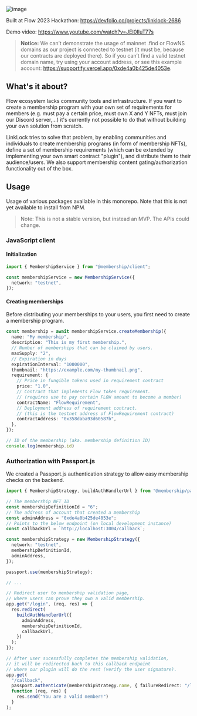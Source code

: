 ![image](https://user-images.githubusercontent.com/36109955/221982604-055a23ad-2e00-4e0d-ab31-b28e4fb95f95.png)

Built at Flow 2023 Hackathon: https://devfolio.co/projects/linklock-2686

Demo video: https://www.youtube.com/watch?v=JEI0IIuT77s

> **Notice:** We can’t demonstrate the usage of mainnet .find or FlowNS domains as our project is connected to testnet (it must be, because our contracts are deployed there). So if you can’t find a valid testnet domain name, try using your account address, or see this example account: https://supportify.vercel.app/0xde4a0b425de4053e.

## What's it about?

Flow ecosystem lacks community tools and infrastructure. If you want to create a membership program with your own set of requirements for members (e.g. must pay a certain price, must own X and Y NFTs, must join our Discord server,...) it's currently not possible to do that without building your own solution from scratch.

LinkLock tries to solve that problem, by enabling communities and individuals to create membership programs (in form of membership NFTs), define a set of membership requirements (which can be extended by implementing your own smart contract "plugin"), and distribute them to their audience/users. We also support membership content gating/authorization functionality out of the box.

## Usage

Usage of various packages available in this monorepo. Note that this is not yet available to install from NPM.

> Note: This is not a stable version, but instead an MVP. The APIs could change.


### JavaScript client

#### Initialization

```typescript
import { MembershipService } from "@membership/client";

const membershipService = new MembershipService({
  network: "testnet",
});
```

#### Creating memberships

Before distributing your memberships to your users, you first need to create a membership program.

```typescript
const membership = await membershipService.createMembership({
  name: "My membership",
  description: "This is my first membership.",
  // Number of memberships that can be claimed by users.
  maxSupply: "2",
  // Expiration in days
  expirationInterval: "1000000",
  thumbnail: "https://example.com/my-thumbnail.png",
  requirement: {
    // Price in fungible tokens used in requirement contract
    price: "1.0",
    // Contract that implements Flow token requirement.
    // (requires use to pay certain FLOW amount to become a member)
    contractName: "FlowRequirement",
    // Deployment address of requirement contract.
    // (this is the testnet address of FlowRequirement contract)
    contractAddress: "0x358daba93d60587b",
  },
});

// ID of the membership (aka. membership definition ID)
console.log(membership.id)
```

### Authorization with Passport.js

We created a Passport.js authentication strategy to allow easy membership checks on the backend.

```typescript
import { MembershipStrategy, buildAuthHandlerUrl } from "@membership/passport";

// The membership NFT ID 
const membershipDefinitionId = "6";
// The address of account that created a membership
const adminAddress = "0xde4a0b425de4053e";
// Points to the below endpoint (on local development instance)
const callbackUrl = `http://localhost:3004/callback`;

const membershipStrategy = new MembershipStrategy({
  network: "testnet",
  membershipDefinitionId,
  adminAddress,
});

passport.use(membershipStrategy);

// ...

// Redirect user to membership validation page,
// where users can prove they own a valid membership.
app.get("/login", (req, res) => {
  res.redirect(
    buildAuthHandlerUrl({
      adminAddress,
      membershipDefinitionId,
      callbackUrl,
    })
  );
});

// After user sucessfully completes the membership validation,
// it will be redirected back to this callback endpoint
// where our plugin will do the rest (verify the user signature).
app.get(
  "/callback",
  passport.authenticate(membershipStrategy.name, { failureRedirect: "/login" }),
  function (req, res) {
    res.send("You are a valid member!")
  }
);
```
